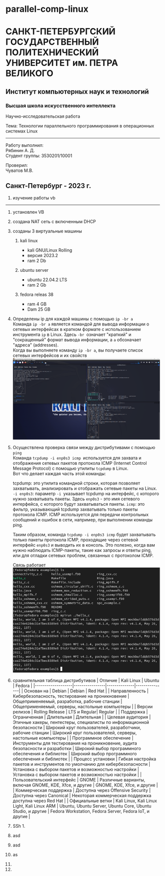 # parallel-comp-linux

# САНКТ-ПЕТЕРБУРГСКИЙ ГОСУДАРСТВЕННЫЙ ПОЛИТЕХНИЧЕСКИЙ УНИВЕРСИТЕТ им. ПЕТРА ВЕЛИКОГО
## Институт компьютерных наук и технологий
### Высшая школа искусственного интеллекта


Научно-исследовательская работа

Тема: Технологии параллельного программирования в операционных системах Linux


---
Работу выполнил:  
Рябинин А. Д.  
Студент группы: 3530201/10001

Проверил:  
Чуватов М.В.

Санкт-Петербург - 2023 г.
---


1. изучение работы vb 


---

1. установлен VB
2. создана NAT сеть с включенным DHCP 
3. созданы 3 виртуальные машины
   1. kali linux
       - kali GNU/Linux Rolling 
       - версия 2023.2
       - ram 2 Db
      
   2. ubuntu server
      -  ubuntu 22.04.2 LTS
      -  ram 2 Gb
      
   3. fedora releas 38
       - ram 4 GB
       - Dam 25 GB
  
4. Определены ip для каждой машины с помощью `ip -br a` \
   Команда `ip -br a` является командой для вывода информации о сетевых интерфейсах в кратком формате с использованием инструмента `ip` в Linux. Здесь `-br `означает "краткий" и "сокращенный" формат вывода информации, а `a` обозначает "адреса" (addresses).\
     Когда вы выполняете команду `ip -br a`, вы получаете список сетевых интерфейсов и их свойств\
   ![Alt text](image.png) 
      

5. Осуществлена проверка связи между дистрибутивами с помощью `ping`\
    Команда `tcpdump -i enp0s3 icmp `используется для захвата и отображения сетевых пакетов протокола ICMP (Internet Control Message Protocol) с помощью утилиты `tcpdump` в Linux.\
    Вот что делает каждая часть этой команды:

    tcpdump: это утилита командной строки, которая позволяет захватывать, анализировать и отображать сетевые пакеты на Linux.
    `-i enp0s3`: параметр `-i `указывает tcpdump на интерфейс, с которого нужно захватывать пакеты. Здесь `enp0s3` - это имя сетевого интерфейса, с которого будут захватываться пакеты. 
    `icmp`: это фильтр, указывающий tcpdump захватывать только пакеты протокола ICMP. ICMP используется для передачи контрольных сообщений и ошибок в сети, например, при выполнении команды ping.

    Таким образом, команда `tcpdump -i enp0s3 icmp` будет захватывать только пакеты протокола ICMP, проходящие через сетевой интерфейс `enp0s3` и выводить их в консоль. Это полезно, когда вам нужно наблюдать ICMP-пакеты, такие как запросы и ответы ping, или для отладки сетевых проблем, связанных с протоколом ICMP.

    Связь работает
    ![Alt text](image-1.png)

6. сравнительная таблица дистрибутивов
    |     Отличие       |   Kali Linux   |    Ubuntu    |    Fedora     |
    |-------------------|----------------|--------------|---------------|
    | Основан на        | Debian         | Debian       | Red Hat       |
    | Направленность    | Кибербезопасность, тестирование на проникновение | Общеприменяемый, разработка, рабочие станции | Общеприменяемый, серверы, настольные компьютеры |
    | Версии релизов    | Rolling Release | LTS и Regular| Regular       |
    | Поддержка         | Ограниченная    | Длительная   | Длительная    |
    | Целевая аудитория | Этичные хакеры, пентестеры, специалисты по информационной безопасности | Широкий круг пользователей, разработчики, рабочие станции | Широкий круг пользователей, серверы, настольные компьютеры |
    | Программное обеспечение | Инструменты для тестирования на проникновение, аудита безопасности и разработки | Широкий выбор программного обеспечения и библиотек | Широкий выбор программного обеспечения и библиотек |
    | Процесс установки | Гибкая настройка пакетов и инструментов по умолчанию для кибербезопасности | Установка с выбором пакетов и возможностью настройки | Установка с выбором пакетов и возможностью настройки |
    | Пользовательский интерфейс | GNOME | Различные варианты, включая GNOME, KDE, Xfce, и другие | GNOME, KDE, Xfce, и другие |
    | Коммерческая поддержка | Доступна через Offensive Security | Доступна через Canonical | Некоторая коммерческая поддержка доступна через Red Hat |
    | Официальные ветки | Kali Linux, Kali Linux Light, Kali Linux ARM | Ubuntu, Ubuntu Server, Ubuntu Core, Ubuntu Studio, и другие | Fedora Workstation, Fedora Server, Fedora IoT, и другие |
7. SSh
   1. 
8. asd
9.  asd
10. as
11. 
12. 



  





